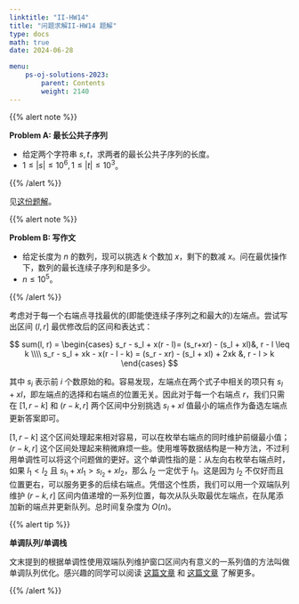 ```yaml
---
linktitle: "II-HW14"
title: "问题求解II-HW14 题解"
type: docs
math: true
date: 2024-06-28

menu:
    ps-oj-solutions-2023:
        parent: Contents
        weight: 2140
---
```


{{% alert note %}}

**Problem A: 最长公共子序列**

* 给定两个字符串 $s, t$，求两者的最长公共子序列的长度。
* $1\leq |s|\leq 10^6, 1\leq |t|\leq 10^3$。

{{% /alert %}}

见[这份题解](/courses/problemsolving/solutions-2022/2-5-b)。

{{% alert note %}}

**Problem B: 写作文**

* 给定长度为 $n$ 的数列，现可以挑选 $k$ 个数加 $x$，剩下的数减 $x$。问在最优操作下，数列的最长连续子序列和是多少。
* $n\leq 10^5$。

{{% /alert %}}

考虑对于每一个右端点寻找最优的(即能使连续子序列之和最大的)左端点。尝试写出区间 $(l, r]$ 最优修改后的区间和表达式：

$$
sum(l, r) = 
\begin{cases}
s_r - s_l + x(r - l)= (s_r+xr) - (s_l + xl)&, r - l \leq k \\\\
s_r - s_l + xk - x(r - l - k) = (s_r - xr) - (s_l + xl) + 2xk &, r - l > k
\end{cases}
$$

其中 $s_i$ 表示前 $i$ 个数原始的和。容易发现，左端点在两个式子中相关的项只有 $s_l + xl$，即左端点的选择和右端点的位置无关。因此对于每一个右端点 $r$，我们只需在 $[1, r-k]$ 和 $(r-k, r]$ 两个区间中分别挑选 $s_l + xl$ 值最小的端点作为备选左端点更新答案即可。

$[1, r-k]$ 这个区间处理起来相对容易，可以在枚举右端点的同时维护前缀最小值；$(r-k, r]$ 这个区间处理起来稍微麻烦一些。使用堆等数据结构是一种方法，不过利用单调性可以将这个问题做的更好。这个单调性指的是：从左向右枚举右端点时，如果 $l_1<l_2$ 且 $s_{l_1}+xl_1>s_{l_2}+xl_2$，那么 $l_2$ 一定优于 $l_1$。这是因为 $l_2$ 不仅好而且位置更右，可以服务更多的后续右端点。凭借这个性质，我们可以用一个双端队列维护 $(r-k, r]$ 区间内值递增的一系列位置，每次从队头取最优左端点，在队尾添加新的端点并更新队列。总时间复杂度为 $O(n)$。

{{% alert tip %}}

**单调队列/单调栈**

文末提到的根据单调性使用双端队列维护窗口区间内有意义的一系列值的方法叫做单调队列优化。感兴趣的同学可以阅读 [这篇文章](https://oi-wiki.org/ds/monotonous-queue/) 和 [这篇文章](https://oi-wiki.org/dp/opt/monotonous-queue-stack/) 了解更多。

{{% /alert %}}